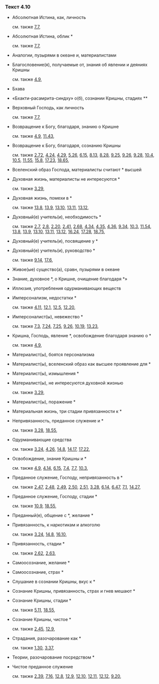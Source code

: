 ### Текст 4.10
	
- Абсолютная Истина, как, личность

	см. также  [7.7](../07/0707.md), 
	
- Абсолютная Истина, облик *

	см. также  [7.7](../07/0707.md), 
	
- Аналогии, пузырями в океане и, материалистами

	
- Благословение(я), получаемые от, знания об явлении и деяниях Кришны

	см. также  [4.9](../04/0409.md), 
	
- Бхава

	
- «Бхакти-расамрита-синдху» о(б), сознании Кришны, стадиях **

	
- Верховный Господь, как личность

	см. также  [7.7](../07/0707.md), 
	
- Возвращение к Богу, благодаря, знанию о Кришне

	см. также  [4.9](../04/0409.md),  [11.43](../11/1143.md), 
	
- Возвращение к Богу, благодаря, сознанию Кришны

	см. также  [2.72](../02/0272.md),  [4.24](../04/0424.md),  [4.29](../04/0429.md),  [5.26](../05/0526.md),  [6.15](../06/0615.md),  [8.13](../08/0813.md),  [8.28](../08/0828.md),  [9.25](../09/0925.md),  [9.26](../09/0926.md),  [9.28](../09/0928.md),  [10.4](../10/1004.md),  [10.5](../10/1005.md),  [11.55](../11/1155.md),  [15.8](../15/1508.md),  [17.23](../17/1723.md),  [18.65](../18/1865.md), 
	
- Вселенский образ Господа, материалисты считают * высшей

	
- Духовная жизнь, материалисты не интересуются *

	см. также  [3.29](../03/0329.md), 
	
- Духовная жизнь, помехи в *

	см. также  [13.8](../13/1308.md),  [13.9](../13/1309.md),  [13.10](../13/1310.md),  [13.11](../13/1311.md),  [13.12](../13/1312.md), 
	
- Духовный(е) учитель(и), необходимость *

	см. также  [2.7](../02/0207.md),  [2.8](../02/0208.md),  [2.20](../02/0220.md),  [2.41](../02/0241.md),  [2.68](../02/0268.md),  [4.34](../04/0434.md),  [4.35](../04/0435.md),  [4.36](../04/0436.md),  [9.34](../09/0934.md),  [10.3](../10/1003.md),  [11.54](../11/1154.md),  [13.8](../13/1308.md),  [13.9](../13/1309.md),  [13.10](../13/1310.md),  [13.11](../13/1311.md),  [13.12](../13/1312.md),  [16.24](../16/1624.md),  [17.28](../17/1728.md),  [18.75](../18/1875.md), 
	
- Духовный(е) учитель(и), посвящение у *

	
- Духовный(е) учитель(и), руководство *

	см. также  [9.14](../09/0914.md),  [17.6](../17/1706.md), 
	
- Живое(ые) существо(а), сравн, пузырями в океане

	
- Знание, духовное *, о Кришне, очищение благодаря *»

	
- Иллюзия, употребления одурманивающих веществ

	
- Имперсонализм, недостатки *

	см. также  [4.11](../04/0411.md),  [12.1](../12/1201.md),  [12.5](../12/1205.md),  [12.20](../12/1220.md), 
	
- Имперсоналист(ы), невежество *

	см. также  [7.3](../07/0703.md),  [7.24](../07/0724.md),  [7.25](../07/0725.md),  [9.26](../09/0926.md),  [10.19](../10/1019.md),  [13.23](../13/1323.md), 
	
- Кришна, Господь, явление *, освобождение благодаря знанию о *

	см. также  [4.9](../04/0409.md), 
	
- Материалист(ы), боятся персонализма

	
- Материалист(ы), вселенский образ как высшее проявление для *

	
- Материалист(ы), измышления *

	
- Материалист(ы), не интересуются духовной жизнью

	см. также  [3.29](../03/0329.md), 
	
- Материалист(ы), поражение *

	
- Материальная жизнь, три стадии привязанности к *

	
- Непривязанность, преданное служение и *

	см. также  [3.28](../03/0328.md),  [18.55](../18/1855.md), 
	
- Одурманивающие средства

	см. также  [3.24](../03/0324.md),  [4.26](../04/0426.md),  [14.8](../14/1408.md),  [14.17](../14/1417.md),  [17.22](../17/1722.md), 
	
- Освобождение, знание Кришны и *

	см. также  [4.9](../04/0409.md),  [4.14](../04/0414.md),  [6.15](../06/0615.md),  [7.4](../07/0704.md),  [7.7](../07/0707.md),  [10.3](../10/1003.md), 
	
- Преданное служение, Господу, непривязанность в *

	см. также  [2.47](../02/0247.md),  [2.48](../02/0248.md),  [2.49](../02/0249.md),  [2.50](../02/0250.md),  [2.51](../02/0251.md),  [3.28](../03/0328.md),  [6.14](../06/0614.md),  [6.47](../06/0647.md),  [7.1](../07/0701.md),  [14.27](../14/1427.md), 
	
- Преданное служение, Господу, стадии *

	см. также  [10.9](../10/1009.md),  [18.55](../18/1855.md), 
	
- Преданный(е), общение с *, желание *

	
- Привязанность, к наркотикам и алкоголю

	см. также  [3.24](../03/0324.md),  [14.8](../14/1408.md),  [16.10](../16/1610.md), 
	
- Привязанность, стадии *

	см. также  [2.62](../02/0262.md),  [2.63](../02/0263.md), 
	
- Самоосознание, желание *

	
- Самоосознание, страх *

	
- Слушание в сознании Кришны, вкус к *

	
- Сознание Кришны, привязанность, страх и гнев мешают *

	
- Сознание Кришны, стадии *

	см. также  [5.11](../05/0511.md),  [18.55](../18/1855.md), 
	
- Сознание Кришны, чистое *

	см. также  [2.45](../02/0245.md),  [12.9](../12/1209.md), 
	
- Страдания, разочарование как *

	см. также  [1.30](../01/0130.md),  [3.37](../03/0337.md), 
	
- Теории, разочарование посредством *

	
- Чистое преданное служение

	см. также  [2.39](../02/0239.md),  [7.16](../07/0716.md),  [12.8](../12/1208.md),  [12.9](../12/1209.md),  [12.10](../12/1210.md),  [12.11](../12/1211.md),  [12.12](../12/1212.md),  [9.20](../09/0920.md), 
